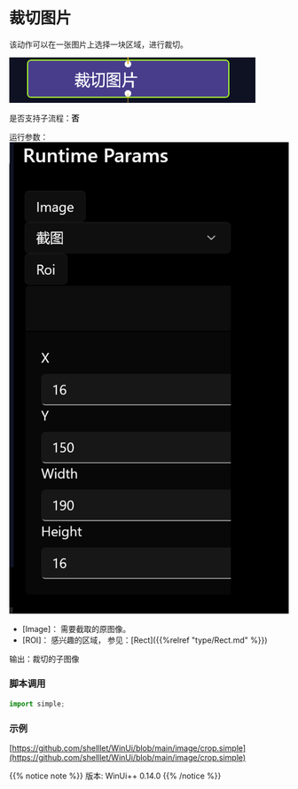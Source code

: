 # 裁切图片 
该动作可以在一张图片上选择一块区域，进行裁切。

![action](./images/01.png ':size=90%')


是否支持子流程：**否**

运行参数：
![param](./images/02.png ':size=90%')

* [Image]： 需要截取的原图像。
* [ROI]： 感兴趣的区域， 参见：[Rect]({{%relref "type/Rect.md" %}})

输出：裁切的子图像


### 脚本调用

```python
import simple;

```

### 示例

[https://github.com/shelllet/WinUi/blob/main/image/crop.simple](https://github.com/shelllet/WinUi/blob/main/image/crop.simple)


{{% notice note %}}
版本: WinUi++ 0.14.0
{{% /notice %}}

